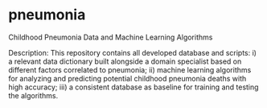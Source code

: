 # pneumonia

Childhood Pneumonia Data and Machine Learning Algorithms

Description:
This repository contains all developed database and scripts: 
i) a relevant data dictionary built alongside a domain specialist based on different factors correlated to pneumonia; 
ii) machine learning algorithms for analyzing and predicting potential childhood pneumonia deaths with high accuracy;
iii) a consistent database as baseline for training and testing the algorithms.

